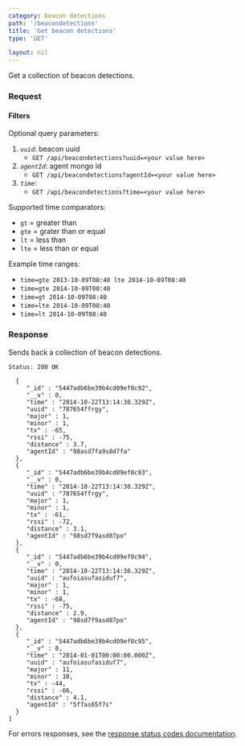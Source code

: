 ```yaml
---
category: beacon detections
path: '/beacondetections'
title: 'Get beacon detections'
type: 'GET'

layout: nil
---
```


Get a collection of beacon detections.

### Request

#### Filters

Optional query parameters:

1. *```uuid```*: beacon uuid
    - ```GET /api/beacondetections?uuid=<your value here>```
1. *```agentId```*: agent mongo id
    - ```GET /api/beacondetections?agentId=<your value here>```
1. *```time```*:
    - ```GET /api/beacondetections?time=<your value here>```

Supported time comparators:

   - ```gt``` = greater than
   - ```gte``` = grater than or equal
   - ```lt``` = less than
   - ```lte``` = less than or equal
 
Example time ranges:

  - ```time=gte 2013-10-09T08:40 lte 2014-10-09T08:40```
  - ```time=gte 2014-10-09T08:40```
  - ```time=gt 2014-10-09T08:40```
  - ```time=lte 2014-10-09T08:40```
  - ```time=lt 2014-10-09T08:40```


### Response

Sends back a collection of beacon detections.

```Status: 200 OK```
```[
  {
     "_id" : "5447adb6be39b4cd09ef0c92",
     "__v" : 0,
     "time" : "2014-10-22T13:14:30.329Z",
     "uuid" : "787654ffrgy",
     "major" : 1,
     "minor" : 1,
     "tx" : -65,
     "rssi" : -75,
     "distance" : 3.7,
     "agentId" : "98asd7fa9s8d7fa"
  },
  {
     "_id" : "5447adb6be39b4cd09ef0c93",
     "__v" : 0,
     "time" : "2014-10-22T13:14:30.329Z",
     "uuid" : "787654ffrgy",
     "major" : 1,
     "minor" : 1,
     "tx" : -61,
     "rssi" : -72,
     "distance" : 3.1,
     "agentId" : "98sd7f9asd87po"
  },
  {
     "_id" : "5447adb6be39b4cd09ef0c94",
     "__v" : 0,
     "time" : "2014-10-22T13:14:30.329Z",
     "uuid" : "aufoiasufasiduf7",
     "major" : 1,
     "minor" : 1,
     "tx" : -68,
     "rssi" : -75,
     "distance" : 2.9,
     "agentId" : "98sd7f9asd87po"
  },
  {
     "_id" : "5447adb6be39b4cd09ef0c95",
     "__v" : 0,
     "time" : "2014-01-01T00:00:00.000Z",
     "uuid" : "aufoiasufasiduf7",
     "major" : 11,
     "minor" : 10,
     "tx" : -44,
     "rssi" : -66,
     "distance" : 4.1,
     "agentId" : "5f7as65f7s"
  }
]
```

For errors responses, see the [response status codes documentation](#response-status-codes).